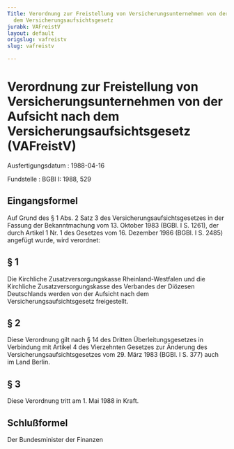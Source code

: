 ```yaml
---
Title: Verordnung zur Freistellung von Versicherungsunternehmen von der Aufsicht nach
  dem Versicherungsaufsichtsgesetz
jurabk: VAFreistV
layout: default
origslug: vafreistv
slug: vafreistv

---
```


# Verordnung zur Freistellung von Versicherungsunternehmen von der Aufsicht nach dem Versicherungsaufsichtsgesetz (VAFreistV)

Ausfertigungsdatum
:   1988-04-16

Fundstelle
:   BGBl I: 1988, 529

## Eingangsformel

Auf Grund des § 1 Abs. 2 Satz 3 des Versicherungsaufsichtsgesetzes in
der Fassung der Bekanntmachung vom 13. Oktober 1983 (BGBl. I S. 1261),
der durch Artikel 1 Nr. 1 des Gesetzes vom 16. Dezember 1986 (BGBl. I
S. 2485) angefügt wurde, wird verordnet:

## § 1

Die Kirchliche Zusatzversorgungskasse Rheinland-Westfalen und die
Kirchliche Zusatzversorgungskasse des Verbandes der Diözesen
Deutschlands werden von der Aufsicht nach dem
Versicherungsaufsichtsgesetz freigestellt.

## § 2

Diese Verordnung gilt nach § 14 des Dritten Überleitungsgesetzes in
Verbindung mit Artikel 4 des Vierzehnten Gesetzes zur Änderung des
Versicherungsaufsichtsgesetzes vom 29. März 1983 (BGBl. I S. 377) auch
im Land Berlin.

## § 3

Diese Verordnung tritt am 1. Mai 1988 in Kraft.

## Schlußformel

Der Bundesminister der Finanzen

